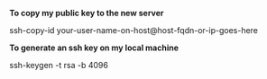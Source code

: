 **To copy my public key to the new server**

ssh-copy-id your-user-name-on-host@host-fqdn-or-ip-goes-here

**To generate an ssh key on my local machine**

ssh-keygen -t rsa -b 4096